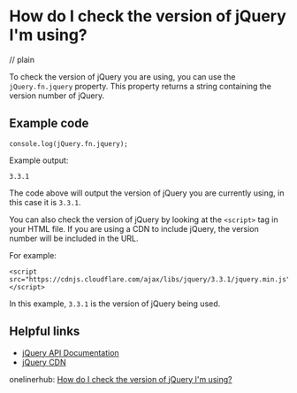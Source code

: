 # How do I check the version of jQuery I'm using?
// plain

To check the version of jQuery you are using, you can use the `jQuery.fn.jquery` property. This property returns a string containing the version number of jQuery.

## Example code

```
console.log(jQuery.fn.jquery);
```
Example output:
```
3.3.1
```

The code above will output the version of jQuery you are currently using, in this case it is `3.3.1`.

You can also check the version of jQuery by looking at the `<script>` tag in your HTML file. If you are using a CDN to include jQuery, the version number will be included in the URL.

For example:
```
<script src="https://cdnjs.cloudflare.com/ajax/libs/jquery/3.3.1/jquery.min.js"></script>
```

In this example, `3.3.1` is the version of jQuery being used.

## Helpful links

- [jQuery API Documentation](https://api.jquery.com/)
- [jQuery CDN](https://code.jquery.com/)

onelinerhub: [How do I check the version of jQuery I'm using?](https://onelinerhub.com/jquery/how-do-i-check-the-version-of-jquery-i-m-using)